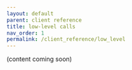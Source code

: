 ```yaml
---
layout: default
parent: client reference
title: low-level calls
nav_order: 1
permalink: /client_reference/low_level
---
```


(content coming soon)
